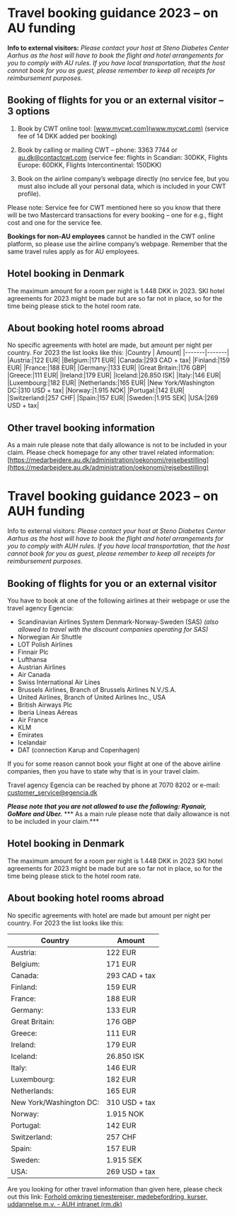 # Travel booking guidance 2023 – on **AU** funding

**Info to external visitors:** *Please contact your host at Steno Diabetes Center Aarhus as the host will have to book the flight and hotel arrangements for you to comply with AU rules. If you have local transportation, that the host cannot book for you as guest, please remember to keep all receipts for reimbursement purposes.*

## Booking of flights for you or an external visitor – 3 options
1.	Book by CWT online tool: [www.mycwt.com](www.mycwt.com) (service fee of 14 DKK added per booking)

2.	Book by calling or mailing CWT – phone: 3363 7744 or [au.dk@contactcwt.com](mailto:au.dk@contactcwt.com) (service fee: flights in Scandian: 30DKK, Flights Europe: 60DKK, Flights Intercontinental: 150DKK)

3.	Book on the airline company’s webpage directly (no service fee, but you must also include all your personal data, which is included in your CWT profile).

Please note: Service fee for CWT mentioned here so you know that there will be two Mastercard transactions for every booking – one for e.g., flight cost and one for the service fee. 

**Bookings for non-AU employees** cannot be handled in the CWT online platform, so please use the airline company’s webpage. Remember that the same travel rules apply as for AU employees.

## Hotel booking in Denmark
The maximum amount for a room per night is 1.448 DKK in 2023.
SKI hotel agreements for 2023 might be made but are so far not in place, so for the time being please stick to the hotel room rate.

## About booking hotel rooms abroad
No specific agreements with hotel are made, but amount per night per country. For 2023 the list looks like this:
|Country | Amount|
|-------|-------|
|Austria:|122 EUR|
|Belgium:|171 EUR|
|Canada:|293 CAD + tax|
|Finland:|159 EUR|
|France:|188 EUR|
|Germany:|133 EUR|
|Great Britain:|176 GBP|
|Greece:|111 EUR|
|Ireland:|179 EUR|
|Iceland:|26.850 ISK|
|Italy:|146 EUR|
|Luxembourg:|182 EUR|
|Netherlands:|165 EUR|
|New York/Washington DC:|310 USD + tax|
|Norway:|1.915 NOK|
|Portugal:|142 EUR|
|Switzerland:|257 CHF|
|Spain:|157 EUR|
|Sweden:|1.915 SEK|
|USA:|269 USD + tax|

## Other travel booking information
As a main rule please note that daily allowance is not to be included in your claim.
Please check homepage for any other travel related information:
[https://medarbejdere.au.dk/administration/oekonomi/rejsebestilling](https://medarbejdere.au.dk/administration/oekonomi/rejsebestilling)

# Travel booking guidance 2023 – on **AUH** funding

Info to external visitors: *Please contact your host at Steno Diabetes Center Aarhus as the host will have to book the flight and hotel arrangements for you to comply with AUH rules. If you have local transportation, that the host cannot book for you as guest, please remember to keep all receipts for reimbursement purposes.*

## Booking of flights for you or an external visitor
You have to book at one of the following airlines at their webpage or use the travel agency Egencia:

+	Scandinavian Airlines System Denmark-Norway-Sweden (SAS)
*(also allowed to travel with the discount companies operating for SAS)*
+	Norwegian Air Shuttle
+	LOT Polish Airlines
+	Finnair Plc
+	Lufthansa
+	Austrian Airlines
+	Air Canada
+	Swiss International Air Lines
+	Brussels Airlines, Branch of Brussels Airlines N.V./S.A.
+	United Airlines, Branch of United Airlines Inc., USA
+	British Airways Plc
+	Iberia Líneas Aéreas
+	Air France
+	KLM
+	Emirates
+	Icelandair
+	DAT (connection Karup and Copenhagen)

If you for some reason cannot book your flight at one of the above airline companies, then you have to state why that is in your travel claim.

Travel agency Egencia can be reached by phone at 7070 8202 or e-mail: [customer_service@egencia.dk](mailto:customer_service@egencia.dk)

***Please note that you are not allowed to use the following: Ryanair, GoMore and Uber.***
*** As a main rule please note that daily allowance is not to be included in your claim.***

## Hotel booking in Denmark
The maximum amount for a room per night is 1.448 DKK in 2023
SKI hotel agreements for 2023 might be made but are so far not in place, so for the time being please stick to the hotel room rate.

## About booking hotel rooms abroad
No specific agreements with hotel are made but amount per night per country. For 2023 the list looks like this:

|Country | Amount|
|-------|-------|
|Austria:|122 EUR|
|Belgium:|171 EUR|
|Canada:|293 CAD + tax|
|Finland:|159 EUR|
|France:|188 EUR|
|Germany:|133 EUR|
|Great Britain:|176 GBP|
|Greece:|111 EUR|
|Ireland:|179 EUR|
|Iceland:|26.850 ISK|
|Italy:|146 EUR|
|Luxembourg:|182 EUR|
|Netherlands:|165 EUR|
|New York/Washington DC:|310 USD + tax|
|Norway:|1.915 NOK|
|Portugal:|142 EUR|
|Switzerland:|257 CHF|
|Spain:|157 EUR|
|Sweden:|1.915 SEK|
|USA:|269 USD + tax|

Are you looking for other travel information than given here, please check out this link:
[Forhold omkring tjenesterejser, mødebefordring, kurser, uddannelse m.v. - AUH intranet (rm.dk)](http://auh.intranet.rm.dk/ledelse/budget-og-regnskab/regnskab/kursus-tjenesterejser-og-moeder/)
